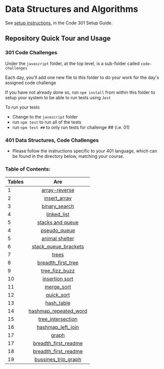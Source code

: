 # Data Structures and Algorithms

See [setup instructions](https://codefellows.github.io/setup-guide/code-301/3-code-challenges), in the Code 301 Setup Guide.

## Repository Quick Tour and Usage

### 301 Code Challenges

Under the `javascript` folder, at the top level, is a sub-folder called `code-challenges`

Each day, you'll add one new file to this folder to do your work for the day's assigned code challenge

If you have not already done so, run `npm install` from within this folder to setup your system to be able to run tests using `Jest`

To run your tests

- Change to the `javascript` folder
- run `npm test` to run all of the tests
- run `npm test ##` to only run tests for challenge ## (i.e. 01)

### 401 Data Structures, Code Challenges

- Please follow the instructions specific to your 401 language, which can be found in the directory below, matching your course.


### Table of Contents:


| Tables   |      Are      |  
|----------|:-------------:|
|1 |  [array-reverse](python/challenges/array-reverse/README.md) | 
|2 |  [insert_array](python/challenges/insert_array/README.md)      |
| 3 |  [binary_search](python/challenges/array_binary_search/README.md)|
| 4 |  [linked_list](python/challenges/linked_list/README.MD)|
| 5 |  [stacks and queue](https://github.com/ashrf288/data-structures-and-algorithms/blob/main/python/README.md)  |
| 4 | [pseudo_queue](python/challenges/pseudo_queue/README.md) |   
| 5 | [animal shelter](python/challenges/AnimalShelter/README.md) |   
| 6 | [stack_queue_brackets](python/challenges/stack_queue_brackets/README.md) |   
| 7 | [trees](python/challenges/trees/README.md) |   
| 8 | [breadth_first_tree](https://github.com/ashrf288/data-structures-and-algorithms/blob/main/python/challenges/tree_breadth_first/README.md) |   
| 9 |  [tree_fizz_buzz](python/challenges/tree_fizz_buzz/README.md)  |   
| 10 | [insertion sort](python/challenges/insertion_sort/README.md) |   
| 11 | [merge_sort](https://github.com/ashrf288/data-structures-and-algorithms/blob/main/python/challenges/mergeSort/README.md) |   
| 12 | [quick_sort](/python/challenges/quickSort/README.MD) |   
| 13 | [hash_table](/python/challenges/hashtable/README.md) |   
| 14 | [hashmap_repeated_word](python/challenges/hashmap_repeated_word/README.md) |   
| 15 | [tree_intersection](python/challenges/tree_intersection/README.md) |   
| 16 | [hashmap_left_join](python/challenges/hashmap_left_join/README.md) |   
| 17 | [graph](python/challenges/graph/README.md) |   
| 17 | [breadth_first_readme](python/challenges/graph/breadth_first_readme.md) |   
| 18 | [breadth_first_readme](python/challenges/graph/breadth_first_readme.md) |   
| 19 | [bussines_trip_graph](python/challenges/graph/bussines.md) |   
   
